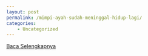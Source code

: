 ```yaml
---
layout: post
permalink: /mimpi-ayah-sudah-meninggal-hidup-lagi/
categories:
    - Uncategorized
---
```


[Baca Selengkapnya](/05)
